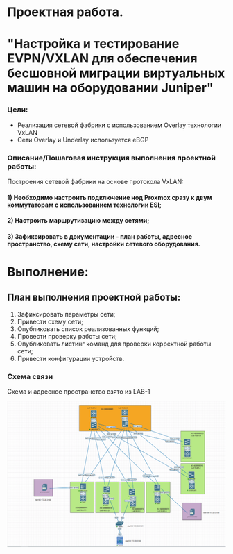 # Проектная работа.
# "Настройка и тестирование EVPN/VXLAN для обеспечения бесшовной миграции виртуальных машин на оборудовании Juniper"

### Цели:
* Реализация сетевой фабрики с использованием Overlay технологии VxLAN
* Сети Overlay и Underlay используется eBGP

### Описание/Пошаговая инструкция выполнения проектной работы:
Построения сетевой фабрики на основе протокола VxLAN:
#### 1) Необходимо настроить подключение нод Proxmox сразу к двум коммутаторам с использованием технологии ESI;
#### 2) Настроить маршрутизацию между сетями;
#### 3) Зафиксировать в документации - план работы, адресное пространство, схему сети, настройки сетевого оборудования.

# Выполнение:

## План выполнения проектной работы:

1) Зафиксировать параметры сети;
2) Привести схему сети;
3) Опубликовать список реализованных функций;
4) Провести проверку работы сети;
7) Опубликовать листинг команд для проверки корректной работы сети;
8) Привести конфигурации устройств.

### Схема связи
Схема и адресное пространство взято из LAB-1

![Proj-1.PNG](screenshots/Proj-1.PNG)